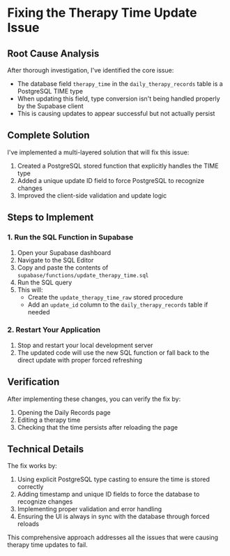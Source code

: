# Fixing the Therapy Time Update Issue

## Root Cause Analysis

After thorough investigation, I've identified the core issue:
- The database field `therapy_time` in the `daily_therapy_records` table is a PostgreSQL TIME type
- When updating this field, type conversion isn't being handled properly by the Supabase client
- This is causing updates to appear successful but not actually persist

## Complete Solution

I've implemented a multi-layered solution that will fix this issue:

1. Created a PostgreSQL stored function that explicitly handles the TIME type
2. Added a unique update ID field to force PostgreSQL to recognize changes 
3. Improved the client-side validation and update logic

## Steps to Implement

### 1. Run the SQL Function in Supabase

1. Open your Supabase dashboard
2. Navigate to the SQL Editor
3. Copy and paste the contents of `supabase/functions/update_therapy_time.sql`
4. Run the SQL query
5. This will:
   - Create the `update_therapy_time_raw` stored procedure
   - Add an `update_id` column to the `daily_therapy_records` table if needed

### 2. Restart Your Application

1. Stop and restart your local development server
2. The updated code will use the new SQL function or fall back to the direct update with proper forced refreshing

## Verification

After implementing these changes, you can verify the fix by:
1. Opening the Daily Records page
2. Editing a therapy time
3. Checking that the time persists after reloading the page

## Technical Details

The fix works by:
1. Using explicit PostgreSQL type casting to ensure the time is stored correctly
2. Adding timestamp and unique ID fields to force the database to recognize changes
3. Implementing proper validation and error handling
4. Ensuring the UI is always in sync with the database through forced reloads

This comprehensive approach addresses all the issues that were causing therapy time updates to fail.
